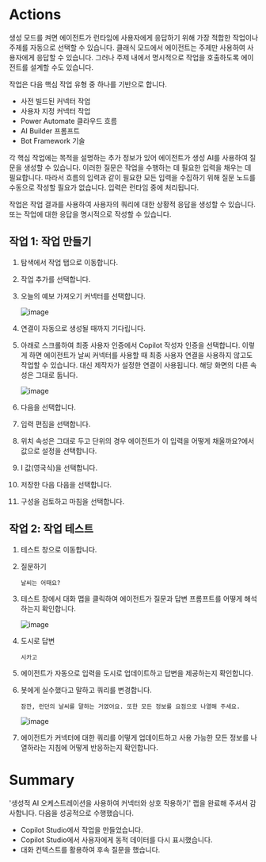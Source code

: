 # Actions

생성 모드를 켜면 에이전트가 런타임에 사용자에게 응답하기 위해 가장 적합한 작업이나 주제를 자동으로 선택할 수 있습니다. 클래식 모드에서 에이전트는 주제만 사용하여 사용자에게 응답할 수 있습니다. 그러나 주제 내에서 명시적으로 작업을 호출하도록 에이전트를 설계할 수도 있습니다.

작업은 다음 핵심 작업 유형 중 하나를 기반으로 합니다.
- 사전 빌드된 커넥터 작업
- 사용자 지정 커넥터 작업
- Power Automate 클라우드 흐름
- AI Builder 프롬프트
- Bot Framework 기술

각 핵심 작업에는 목적을 설명하는 추가 정보가 있어 에이전트가 생성 AI를 사용하여 질문을 생성할 수 있습니다. 이러한 질문은 작업을 수행하는 데 필요한 입력을 채우는 데 필요합니다. 따라서 흐름의 입력과 같이 필요한 모든 입력을 수집하기 위해 질문 노드를 수동으로 작성할 필요가 없습니다. 입력은 런타임 중에 처리됩니다.

작업은 작업 결과를 사용하여 사용자의 쿼리에 대한 상황적 응답을 생성할 수 있습니다. 또는 작업에 대한 응답을 명시적으로 작성할 수 있습니다.


## 작업 1: 작업 만들기

1. 탐색에서 작업 탭으로 이동합니다.

2. 작업 추가를 선택합니다.

3. 오늘의 예보 가져오기 커넥터를 선택합니다.

   ![image](https://github.com/user-attachments/assets/438f69e7-5849-4881-a5e6-b77245dde2bc)

4. 연결이 자동으로 생성될 때까지 기다립니다.

5. 아래로 스크롤하여 최종 사용자 인증에서 Copilot 작성자 인증을 선택합니다. 이렇게 하면 에이전트가 날씨 커넥터를 사용할 때 최종 사용자 연결을 사용하지 않고도 작업할 수 있습니다. 대신 제작자가 설정한 연결이 사용됩니다. 해당 화면의 다른 속성은 그대로 둡니다.

   ![image](https://github.com/user-attachments/assets/2cc2f043-af0a-4480-b80c-a4bbc0572c1b)

6. 다음을 선택합니다.

7. 입력 편집을 선택합니다.

8. 위치 속성은 그대로 두고 단위의 경우 에이전트가 이 입력을 어떻게 채울까요?에서 값으로 설정을 선택합니다.

9. I 값(영국식)을 선택합니다.

10. 저장한 다음 다음을 선택합니다.

11. 구성을 검토하고 마침을 선택합니다.

## 작업 2: 작업 테스트

1. 테스트 창으로 이동합니다.

2. 질문하기

   ```
   날씨는 어때요?
   ```

3. 테스트 창에서 대화 맵을 클릭하여 에이전트가 질문과 답변 프롬프트를 어떻게 해석하는지 확인합니다.

   ![image](https://github.com/user-attachments/assets/1c7e5f28-63ad-4b2b-945e-05909bd5c219)

4. 도시로 답변

   ```
   시카고
   ```

5. 에이전트가 자동으로 입력을 도시로 업데이트하고 답변을 제공하는지 확인합니다.

6. 봇에게 실수했다고 말하고 쿼리를 변경합니다.

   ```
   잠깐, 런던의 날씨를 말하는 거였어요. 또한 모든 정보를 요점으로 나열해 주세요.
   ```

   
   ![image](https://github.com/user-attachments/assets/b56a201c-4990-490c-bb66-5d54cf456711)

7. 에이전트가 커넥터에 대한 쿼리를 어떻게 업데이트하고 사용 가능한 모든 정보를 나열하라는 지침에 어떻게 반응하는지 확인합니다.

# Summary

'생성적 AI 오케스트레이션을 사용하여 커넥터와 상호 작용하기' 랩을 완료해 주셔서 감사합니다. 다음을 성공적으로 수행했습니다.
- Copilot Studio에서 작업을 만들었습니다.
- Copilot Studio에서 사용자에게 동적 데이터를 다시 표시했습니다.
- 대화 컨텍스트를 활용하여 후속 질문을 했습니다.













